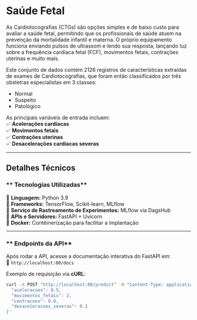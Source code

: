 # Saúde Fetal
As Cardiotocografias (CTGs) são opções simples e de baixo custo para avaliar a saúde fetal, permitindo que os profissionais de saúde atuem na prevenção da mortalidade infantil e materna. O próprio equipamento funciona enviando pulsos de ultrassom e lendo sua resposta, lançando luz sobre a frequência cardíaca fetal (FCF), movimentos fetais, contrações uterinas e muito mais.

Este conjunto de dados contém 2126 registros de características extraídas de exames de Cardiotocografias, que foram então classificados por três obstetras especialistas em 3 classes:

- Normal
- Suspeito
- Patológico

As principais variáveis de entrada incluem:  
✅ **Acelerações cardíacas**  
✅ **Movimentos fetais**  
✅ **Contrações uterinas**  
✅ **Desacelerações cardíacas severas**  

---

## **Detalhes Técnicos**  

### ** Tecnologias Utilizadas**  
📌 **Linguagem:** Python 3.9  
📌 **Frameworks:** TensorFlow, Scikit-learn, MLflow  
📌 **Serviço de Rastreamento de Experimentos:** MLflow via DagsHub  
📌 **APIs e Servidores:** FastAPI + Uvicorn  
📌 **Docker:** Contêinerização para facilitar a implantação  

---

### ** Endpoints da API**
Após rodar a API, acesse a documentação interativa do FastAPI em:  
📌 `http://localhost:80/docs`  

Exemplo de requisição via **cURL**:  
```bash
curl -X POST "http://localhost:80/predict" -H "Content-Type: application/json" -d '{
  "aceleracoes": 0.5,
  "movimentos_fetais": 2,
  "contracoes": 0.8,
  "desaceleracoes_severas": 0.1
}'